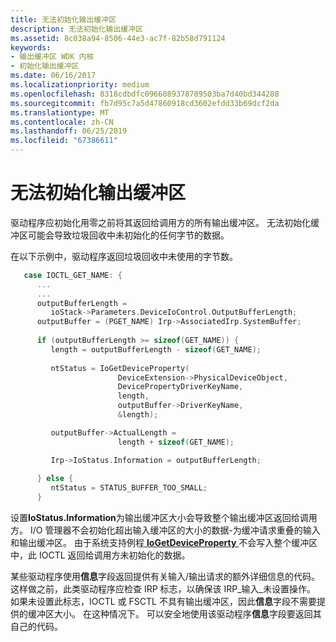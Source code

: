 ```yaml
---
title: 无法初始化输出缓冲区
description: 无法初始化输出缓冲区
ms.assetid: 8c038a94-8506-44e3-ac7f-82b58d791124
keywords:
- 输出缓冲区 WDK 内核
- 初始化输出缓冲区
ms.date: 06/16/2017
ms.localizationpriority: medium
ms.openlocfilehash: 8318cdbdfc0966089378709503ba7d40bd344288
ms.sourcegitcommit: fb7d95c7a5d47860918cd3602efdd33b69dcf2da
ms.translationtype: MT
ms.contentlocale: zh-CN
ms.lasthandoff: 06/25/2019
ms.locfileid: "67386611"
---
```

# <a name="failure-to-initialize-output-buffers"></a>无法初始化输出缓冲区





驱动程序应初始化用零之前将其返回给调用方的所有输出缓冲区。 无法初始化缓冲区可能会导致垃圾回收中未初始化的任何字节的数据。

在以下示例中，驱动程序返回垃圾回收中未使用的字节数。

```cpp
   case IOCTL_GET_NAME: {
      ...
      ...
      outputBufferLength = 
         ioStack->Parameters.DeviceIoControl.OutputBufferLength;
      outputBuffer = (PGET_NAME) Irp->AssociatedIrp.SystemBuffer;
 
      if (outputBufferLength >= sizeof(GET_NAME)) {
         length = outputBufferLength - sizeof(GET_NAME);
 
         ntStatus = IoGetDeviceProperty(
                        DeviceExtension->PhysicalDeviceObject,
                        DevicePropertyDriverKeyName,
                        length,
                        outputBuffer->DriverKeyName,
                        &length);

         outputBuffer->ActualLength =
                        length + sizeof(GET_NAME);

         Irp->IoStatus.Information = outputBufferLength;
 
      } else {
         ntStatus = STATUS_BUFFER_TOO_SMALL;
      }
```

设置**IoStatus.Information**为输出缓冲区大小会导致整个输出缓冲区返回给调用方。 I/O 管理器不会初始化超出输入缓冲区的大小的数据-为缓冲请求重叠的输入和输出缓冲区。 由于系统支持例程[ **IoGetDeviceProperty** ](https://docs.microsoft.com/windows-hardware/drivers/ddi/content/wdm/nf-wdm-iogetdeviceproperty)不会写入整个缓冲区中，此 IOCTL 返回给调用方未初始化的数据。

某些驱动程序使用**信息**字段返回提供有关输入/输出请求的额外详细信息的代码。 这样做之前，此类驱动程序应检查 IRP 标志，以确保该 IRP\_输入\_未设置操作。 如果未设置此标志，IOCTL 或 FSCTL 不具有输出缓冲区，因此**信息**字段不需要提供的缓冲区大小。 在这种情况下。 可以安全地使用该驱动程序**信息**字段要返回其自己的代码。

 

 




